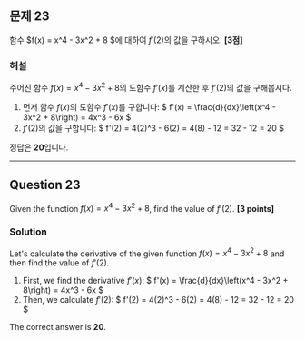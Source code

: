 ## 문제 23
함수 $f(x) = x^4 - 3x^2 + 8 $에 대하여 $f'(2)$의 값을 구하시오. **[3점]**

### 해설  
주어진 함수 $f(x) = x^4 - 3x^2 + 8$의 도함수 $f'(x)$를 계산한 후 $f'(2)$의 값을 구해봅시다.

1. 먼저 함수 $f(x)$의 도함수 $f'(x)$를 구합니다:
   $
   f'(x) = \frac{d}{dx}\left(x^4 - 3x^2 + 8\right) = 4x^3 - 6x
   $
2. $f'(2)$의 값을 구합니다:
   $
   f'(2) = 4(2)^3 - 6(2) = 4(8) - 12 = 32 - 12 = 20
   $

정답은 **20**입니다.

---

## Question 23 
Given the function $f(x) = x^4 - 3x^2 + 8$, find the value of $f'(2)$. **[3 points]**

### Solution  
Let's calculate the derivative of the given function $f(x) = x^4 - 3x^2 + 8$ and then find the value of $f'(2)$.

1. First, we find the derivative $f'(x)$:
   $
   f'(x) = \frac{d}{dx}\left(x^4 - 3x^2 + 8\right) = 4x^3 - 6x
   $
2. Then, we calculate $f'(2)$:
   $
   f'(2) = 4(2)^3 - 6(2) = 4(8) - 12 = 32 - 12 = 20
   $

The correct answer is **20**.
